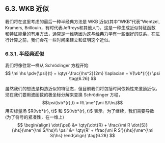 
## 6.3. WKB 近似

我们将在这里考虑的最后一种半经典方法是 WKB 近似(其中“WKB”代表“Wentzel, Kramers, Brillouin，有时代表Jeffreys和其他人”)，这是一种生成近似特征函数和特征能量的有用方法，通常是一维势因为这与经典力学有一些很好的联系，在进行计算之前，我们会花一些时间来建立和证明这个近似。

### 6.3.1. 半经典近似
我们将像往常一样从 Schrödinger 方程开始
$$
\mi \hs \pdv{\psi}{t} = \qty(-\frac{\hs^2}{2m} \laplacian + V(\vb*{r})) \psi \tag{6.26}
$$

虽然我们的想法是构造近似的特征态，但目前我们将包括时间依赖性来激励近似。现在我们要用波函数的极坐标分解来变换 Schrödinger 方程，
$$\psi(\vb*{r},t) = R\ \me^{\mi S/\hs}$$
用实标量场 $R(\vb*{r}, t)$ 和 $S(\vb*{r}, t)$ 表示。为了继续，我们需要导数(为了符号的紧凑性，在一维上)
$$
\begin{align}
\dot{\psi} &= \qty(\dot{R} + \frac{\mi R \dot{S}}{\hs})\me^{\mi S/\hs}\\
\psi' &= \qty(R' + \frac{\mi R S'}{\hs})\me^{\mi S/\hs}
\end{align} \tag{6.28}
$$
